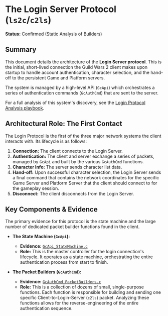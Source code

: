 # The Login Server Protocol (`ls2c`/`c2ls`)

**Status:** Confirmed (Static Analysis of Builders)

## Summary

This document details the architecture of the **Login Server protocol**. This is the initial, short-lived connection the Guild Wars 2 client makes upon startup to handle account authentication, character selection, and the hand-off to the persistent Game and Platform servers.

The system is managed by a high-level API (`GcApi`) which orchestrates a series of authentication commands (`GcAuthCmd`) that are sent to the server.

For a full analysis of this system's discovery, see the [Login Protocol Analysis playbook](../../methodologies/discovery_playbooks/login-protocol-analysis.md).

## Architectural Role: The First Contact

The Login Protocol is the first of the three major network systems the client interacts with. Its lifecycle is as follows:

1.  **Connection:** The client connects to the Login Server.
2.  **Authentication:** The client and server exchange a series of packets, managed by `GcApi` and built by the various `GcAuthCmd` functions.
3.  **Character Info:** The server sends character list data.
4.  **Hand-off:** Upon successful character selection, the Login Server sends a final command that contains the network coordinates for the specific Game Server and Platform Server that the client should connect to for the gameplay session.
5.  **Disconnect:** The client disconnects from the Login Server.

## Key Components & Evidence

The primary evidence for this protocol is the state machine and the large number of dedicated packet builder functions found in the client.

*   **The State Machine (`GcApi`):**
    *   **Evidence:** [`GcApi_StateMachine.c`](./evidence/GcApi_StateMachine.c)
    *   **Role:** This is the master controller for the login connection's lifecycle. It operates as a state machine, orchestrating the entire authentication process from start to finish.

*   **The Packet Builders (`GcAuthCmd`):**
    *   **Evidence:** [`GcAuthCmd_PacketBuilders.c`](./evidence/GcAuthCmd_PacketBuilders.c)
    *   **Role:** This is a collection of dozens of small, single-purpose functions. Each function is responsible for building and sending one specific Client-to-Login-Server (`c2ls`) packet. Analyzing these functions allows for the reverse-engineering of the entire authentication sequence.